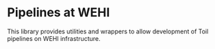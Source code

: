# Pipelines at WEHI
This library provides utilities and wrappers to allow development of Toil pipelines on WEHI infrastructure.
